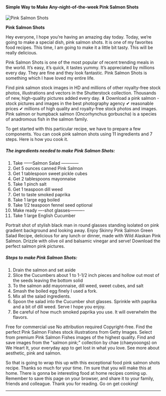             

#### Simple Way to Make Any-night-of-the-week Pink Salmon Shots

![Pink Salmon Shots](https://img-global.cpcdn.com/recipes/3ae45fab65dafba8/751x532cq70/pink-salmon-shots-recipe-main-photo.jpg)

**Pink Salmon Shots**

Hey everyone, I hope you’re having an amazing day today. Today, we’re going to make a special dish, pink salmon shots. It is one of my favorites food recipes. This time, I am going to make it a little bit tasty. This will be really delicious.

Pink Salmon Shots is one of the most popular of recent trending meals in the world. It’s easy, it’s quick, it tastes yummy. It’s appreciated by millions every day. They are fine and they look fantastic. Pink Salmon Shots is something which I have loved my entire life.

Find pink salmon stock images in HD and millions of other royalty-free stock photos, illustrations and vectors in the Shutterstock collection. Thousands of new, high-quality pictures added every day. ⬇ Download a pink salmon - stock pictures and images in the best photography agency ✔ reasonable prices ✔ millions of high quality and royalty-free stock photos and images. Pink salmon or humpback salmon (Oncorhynchus gorbuscha) is a species of anadromous fish in the salmon family.

To get started with this particular recipe, we have to prepare a few components. You can cook pink salmon shots using 11 ingredients and 7 steps. Here is how you cook it.

##### The ingredients needed to make Pink Salmon Shots:

1.  Take ——Salmon Salad ————
2.  Get 5 ounces canned Pink Salmon
3.  Get 1 tablespoon sweet pickle cubes
4.  Get 2 tablespoons mayonnaise
5.  Take 1 pinch salt
6.  Get 1 teaspoon dill weed
7.  Get to taste smoked paprika
8.  Take 1 large egg boiled
9.  Take 1/2 teaspoon fennel seed optional
10.  Make ready —-shot glasses———-
11.  Take 1 large English Cucumber

Portrait shot of stylish black man in round glasses standing isolated on pink gradient background and looking away. Enjoy Skinny Pink Salmon Green Salad Recipe, delicious for any lunch or dinner, made with Wild Alaskan Pink Salmon. Drizzle with olive oil and balsamic vinegar and serve! Download the perfect salmon pink pictures.

##### Steps to make Pink Salmon Shots:

1.  Drain the salmon and set aside
2.  Slice the Cucumbers about 1 to 1-1/2 inch pieces and hollow out most of the seeds leaving the bottom solid
3.  To the salmon add mayonnaise, dill weed, sweet cubes, and salt
4.  Smash the boiled egg finely I used a fork.
5.  Mix all the salad ingredients.
6.  Spoon the salad into the Cucumber shot glasses. Sprinkle with paprika and a bit of dill weed. Serve I hope you enjoy.
7.  Be careful of how much smoked paprika you use. It will overwhelm the flavors.

Free for commercial use No attribution required Copyright-free. Find the perfect Pink Salmon Fishes stock illustrations from Getty Images. Select from premium Pink Salmon Fishes images of the highest quality. Find and save images from the "salmon pink;" collection by chae (chaeyooongs) on We Heart It, your everyday app to get lost in what you love. See more about aesthetic, pink and salmon.

So that is going to wrap this up with this exceptional food pink salmon shots recipe. Thanks so much for your time. I’m sure that you will make this at home. There is gonna be interesting food at home recipes coming up. Remember to save this page on your browser, and share it to your family, friends and colleague. Thank you for reading. Go on get cooking!

* * *
